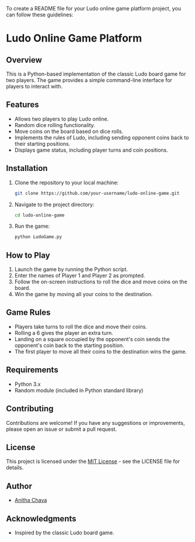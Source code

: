 To create a README file for your Ludo online game platform project, you can follow these guidelines:

# Ludo Online Game Platform

## Overview
This is a Python-based implementation of the classic Ludo board game for two players. The game provides a simple command-line interface for players to interact with.

## Features
- Allows two players to play Ludo online.
- Random dice rolling functionality.
- Move coins on the board based on dice rolls.
- Implements the rules of Ludo, including sending opponent coins back to their starting positions.
- Displays game status, including player turns and coin positions.

## Installation
1. Clone the repository to your local machine:
   ```bash
   git clone https://github.com/your-username/ludo-online-game.git
   ```
2. Navigate to the project directory:
   ```bash
   cd ludo-online-game
   ```
3. Run the game:
   ```bash
   python LudoGame.py
   ```

## How to Play
1. Launch the game by running the Python script.
2. Enter the names of Player 1 and Player 2 as prompted.
3. Follow the on-screen instructions to roll the dice and move coins on the board.
4. Win the game by moving all your coins to the destination.

## Game Rules
- Players take turns to roll the dice and move their coins.
- Rolling a 6 gives the player an extra turn.
- Landing on a square occupied by the opponent's coin sends the opponent's coin back to the starting position.
- The first player to move all their coins to the destination wins the game.

## Requirements
- Python 3.x
- Random module (included in Python standard library)

## Contributing
Contributions are welcome! If you have any suggestions or improvements, please open an issue or submit a pull request.

## License
This project is licensed under the [MIT License](https://opensource.org/licenses/MIT) - see the LICENSE file for details.

## Author
- [Anitha Chava](https://github.com/Anitha-Chava)

## Acknowledgments
- Inspired by the classic Ludo board game.
